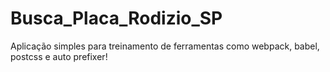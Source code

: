 # Busca_Placa_Rodizio_SP

Aplicação simples para treinamento de ferramentas como webpack, babel, postcss e auto prefixer!